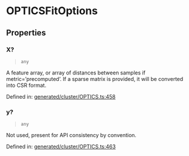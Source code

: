 # OPTICSFitOptions

## Properties

### X?

> `any`

A feature array, or array of distances between samples if metric=’precomputed’. If a sparse matrix is provided, it will be converted into CSR format.

Defined in:  [generated/cluster/OPTICS.ts:458](https://github.com/transitive-bullshit/scikit-learn-ts/blob/b59c1ff/packages/sklearn/src/generated/cluster/OPTICS.ts#L458)

### y?

> `any`

Not used, present for API consistency by convention.

Defined in:  [generated/cluster/OPTICS.ts:463](https://github.com/transitive-bullshit/scikit-learn-ts/blob/b59c1ff/packages/sklearn/src/generated/cluster/OPTICS.ts#L463)
